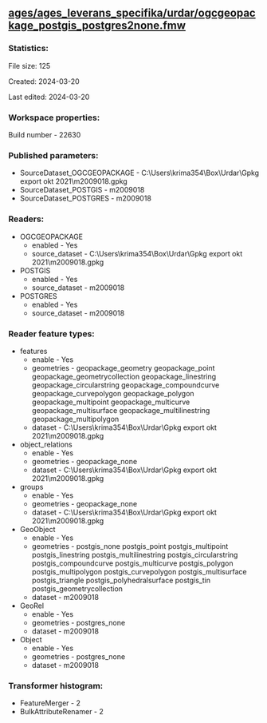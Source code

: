 ﻿## [ages/ages_leverans_specifika/urdar/ogcgeopackage_postgis_postgres2none.fmw](https://github.com/kicki58/kix_working_dir/blob/master/ages/ages_leverans_specifika/urdar/ogcgeopackage_postgis_postgres2none.fmw)

### Statistics:
File size: 125

Created: 2024-03-20

Last edited: 2024-03-20


### Workspace properties:
Build number    - 22630

### Published parameters:
*  SourceDataset_OGCGEOPACKAGE    -   C:\Users\krima354\Box\Urdar\Gpkg export okt 2021\m2009018.gpkg
*  SourceDataset_POSTGIS    -   m2009018
*  SourceDataset_POSTGRES    -   m2009018

### Readers:
*  OGCGEOPACKAGE
    * enabled    -  Yes
    * source_dataset    -   C:\Users\krima354\Box\Urdar\Gpkg export okt 2021\m2009018.gpkg
*  POSTGIS
    * enabled    -  Yes
    * source_dataset    -   m2009018
*  POSTGRES
    * enabled    -  Yes
    * source_dataset    -   m2009018

### Reader feature types:
*  features
    * enable - Yes
    * geometries - geopackage_geometry geopackage_point geopackage_geometrycollection geopackage_linestring geopackage_circularstring geopackage_compoundcurve geopackage_curvepolygon geopackage_polygon geopackage_multipoint geopackage_multicurve geopackage_multisurface geopackage_multilinestring geopackage_multipolygon
    * dataset - C:\Users\krima354\Box\Urdar\Gpkg export okt 2021\m2009018.gpkg
*  object_relations
    * enable - Yes
    * geometries - geopackage_none
    * dataset - C:\Users\krima354\Box\Urdar\Gpkg export okt 2021\m2009018.gpkg
*  groups
    * enable - Yes
    * geometries - geopackage_none
    * dataset - C:\Users\krima354\Box\Urdar\Gpkg export okt 2021\m2009018.gpkg
*  GeoObject
    * enable - Yes
    * geometries - postgis_none postgis_point postgis_multipoint postgis_linestring postgis_multilinestring postgis_circularstring postgis_compoundcurve postgis_multicurve postgis_polygon postgis_multipolygon postgis_curvepolygon postgis_multisurface postgis_triangle postgis_polyhedralsurface postgis_tin postgis_geometrycollection
    * dataset - m2009018
*  GeoRel
    * enable - Yes
    * geometries - postgres_none
    * dataset - m2009018
*  Object
    * enable - Yes
    * geometries - postgres_none
    * dataset - m2009018




### Transformer histogram:
*  FeatureMerger    -   2
*  BulkAttributeRenamer    -   2

